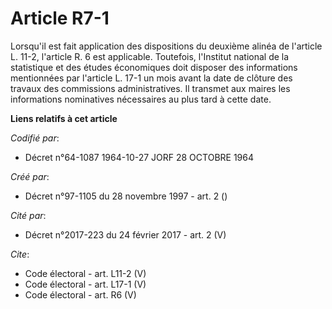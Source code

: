 # Article R7-1

Lorsqu'il est fait application des dispositions du deuxième alinéa de l'article L. 11-2, l'article R. 6 est applicable.
Toutefois, l'Institut national de la statistique et des études économiques doit disposer des informations mentionnées par
l'article L. 17-1 un mois avant la date de clôture des travaux des commissions administratives. Il transmet aux maires les
informations nominatives nécessaires au plus tard à cette date.

**Liens relatifs à cet article**

_Codifié par_:

  - Décret n°64-1087 1964-10-27 JORF 28 OCTOBRE 1964

_Créé par_:

  - Décret n°97-1105 du 28 novembre 1997 - art. 2 ()

_Cité par_:

  - Décret n°2017-223 du 24 février 2017 - art. 2 (V)

_Cite_:

  - Code électoral - art. L11-2 (V)
  - Code électoral - art. L17-1 (V)
  - Code électoral - art. R6 (V)
